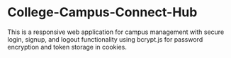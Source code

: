 # College-Campus-Connect-Hub
This is a responsive web application for campus management with secure login, signup, and logout functionality using bcrypt.js for password encryption and token storage in cookies.
